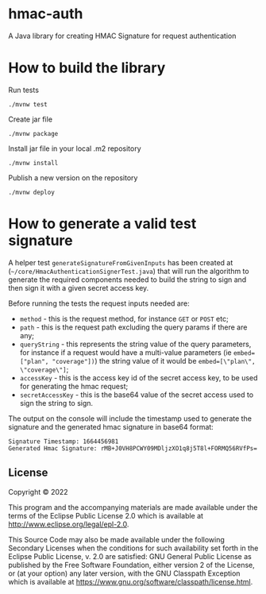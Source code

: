 # hmac-auth

A Java library for creating HMAC Signature for request authentication

# How to build the library

Run tests

`./mvnw test`

Create jar file

`./mvnw package`

Install jar file in your local .m2 repository

`./mvnw install`

Publish a new version on the repository

`./mvnw deploy`

# How to generate a valid test signature

A helper test `generateSignatureFromGivenInputs` has been created at (`~/core/HmacAuthenticationSignerTest.java`) 
that will run the algorithm to generate the required components needed to build the string to sign and then sign it 
with a given secret access key. 

Before running the tests the request inputs needed are:
* `method` - this is the request method, for instance `GET` or `POST` etc;
* `path` - this is the request path excluding the query params if there are any;
* `queryString` - this represents the string value of the query parameters, for instance if a request would have a 
 multi-value parameters (ie `embed=["plan", "coverage"])`) the string value of it would be `embed=[\"plan\", \"coverage\"]`;
* `accessKey` - this is the access key id of the secret access key, to be used for generating the hmac request;
* `secretAccessKey` - this is the base64 value of the secret access used to sign the string to sign.

The output on the console will include the timestamp used to generate the signature 
and the generated hmac signature in base64 format:
```
Signature Timestamp: 1664456981
Generated Hmac Signature: rMB+J0VH8PCWY09MDljzXO1q8j5T8l+FORMQ56RVfPs=
```

## License

Copyright © 2022

This program and the accompanying materials are made available under the
terms of the Eclipse Public License 2.0 which is available at
http://www.eclipse.org/legal/epl-2.0.

This Source Code may also be made available under the following Secondary
Licenses when the conditions for such availability set forth in the Eclipse
Public License, v. 2.0 are satisfied: GNU General Public License as published by
the Free Software Foundation, either version 2 of the License, or (at your
option) any later version, with the GNU Classpath Exception which is available
at https://www.gnu.org/software/classpath/license.html.



